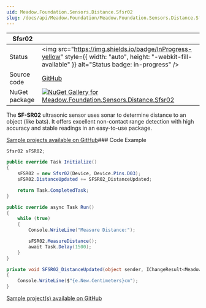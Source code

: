 ```yaml
---
uid: Meadow.Foundation.Sensors.Distance.Sfsr02
slug: /docs/api/Meadow.Foundation/Meadow.Foundation.Sensors.Distance.Sfsr02
---
```


| Sfsr02 | |
|--------|--------|
| Status | <img src="https://img.shields.io/badge/InProgress-yellow" style={{ width: "auto", height: "-webkit-fill-available" }} alt="Status badge: in-progress" /> |
| Source code | [GitHub](https://github.com/WildernessLabs/Meadow.Foundation/tree/main/Source/Meadow.Foundation.Peripherals/Sensors.Distance.Sfsr02) |
| NuGet package | <a href="https://www.nuget.org/packages/Meadow.Foundation.Sensors.Distance.Sfsr02/" target="_blank"><img src="https://img.shields.io/nuget/v/Meadow.Foundation.Sensors.Distance.Sfsr02.svg?label=Meadow.Foundation.Sensors.Distance.Sfsr02" alt="NuGet Gallery for Meadow.Foundation.Sensors.Distance.Sfsr02" /></a> |

The **SF-SR02** ultrasonic sensor uses sonar to determine distance to an object (like bats). It offers excellent non-contact range detection with high accuracy and stable readings in an easy-to-use package.

[Sample projects available on GitHub](https://github.com/WildernessLabs/Meadow.Foundation/tree/main/Source/Meadow.Foundation.Peripherals/Sensors.Distance.Sfsr02/Samples/)### Code Example

```csharp
Sfsr02 sFSR02;

public override Task Initialize()
{
    sFSR02 = new Sfsr02(Device, Device.Pins.D03);
    sFSR02.DistanceUpdated += SFSR02_DistanceUpdated;

    return Task.CompletedTask;
}

public override async Task Run()
{
    while (true)
    {
        Console.WriteLine("Measure Distance:");

        sFSR02.MeasureDistance();
        await Task.Delay(1500);
    }
}

private void SFSR02_DistanceUpdated(object sender, IChangeResult<Meadow.Units.Length> e)
{
    Console.WriteLine($"{e.New.Centimeters}cm");
}

```

[Sample project(s) available on GitHub](https://github.com/WildernessLabs/Meadow.Foundation/tree/main/Source/Meadow.Foundation.Peripherals/Sensors.Distance.Sfsr02/Samples/Sfsr02_Sample)

